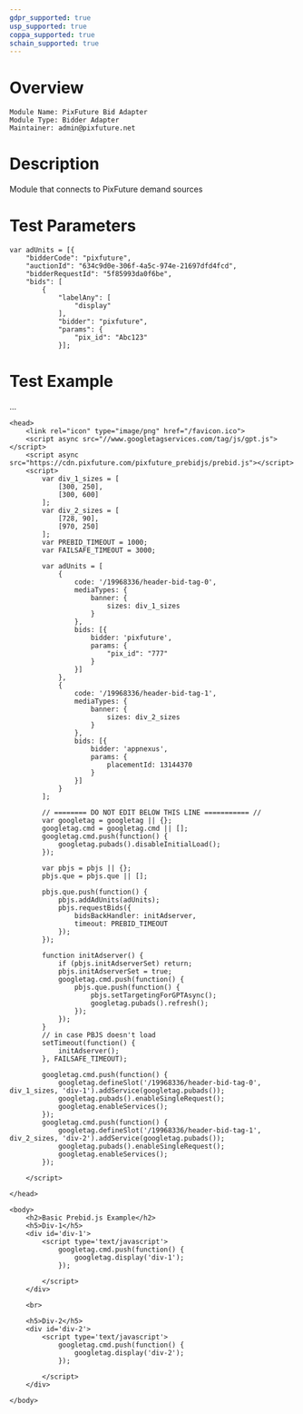```yaml
---
gdpr_supported: true
usp_supported: true
coppa_supported: true
schain_supported: true
---
```

# Overview
```
Module Name: PixFuture Bid Adapter
Module Type: Bidder Adapter
Maintainer: admin@pixfuture.net
```
# Description

Module that connects to PixFuture demand sources

# Test Parameters
```
var adUnits = [{
    "bidderCode": "pixfuture",
    "auctionId": "634c9d0e-306f-4a5c-974e-21697dfd4fcd",
    "bidderRequestId": "5f85993da0f6be",
    "bids": [
        {
            "labelAny": [
                "display"
            ],
            "bidder": "pixfuture",
            "params": {
                "pix_id": "Abc123"
            }];
```

# Test Example
...
<html>

    <head>
        <link rel="icon" type="image/png" href="/favicon.ico">
        <script async src="//www.googletagservices.com/tag/js/gpt.js"></script>
        <script async src="https://cdn.pixfuture.com/pixfuture_prebidjs/prebid.js"></script>
        <script>
            var div_1_sizes = [
                [300, 250],
                [300, 600]
            ];
            var div_2_sizes = [
                [728, 90],
                [970, 250]
            ];
            var PREBID_TIMEOUT = 1000;
            var FAILSAFE_TIMEOUT = 3000;

            var adUnits = [
                {
                    code: '/19968336/header-bid-tag-0',
                    mediaTypes: {
                        banner: {
                            sizes: div_1_sizes
                        }
                    },
                    bids: [{
                        bidder: 'pixfuture',
                        params: {
                            "pix_id": "777"
                        }
                    }]
                },
                {
                    code: '/19968336/header-bid-tag-1',
                    mediaTypes: {
                        banner: {
                            sizes: div_2_sizes
                        }
                    },
                    bids: [{
                        bidder: 'appnexus',
                        params: {
                            placementId: 13144370
                        }
                    }]
                }
            ];

            // ======== DO NOT EDIT BELOW THIS LINE =========== //
            var googletag = googletag || {};
            googletag.cmd = googletag.cmd || [];
            googletag.cmd.push(function() {
                googletag.pubads().disableInitialLoad();
            });

            var pbjs = pbjs || {};
            pbjs.que = pbjs.que || [];

            pbjs.que.push(function() {
                pbjs.addAdUnits(adUnits);
                pbjs.requestBids({
                    bidsBackHandler: initAdserver,
                    timeout: PREBID_TIMEOUT
                });
            });

            function initAdserver() {
                if (pbjs.initAdserverSet) return;
                pbjs.initAdserverSet = true;
                googletag.cmd.push(function() {
                    pbjs.que.push(function() {
                        pbjs.setTargetingForGPTAsync();
                        googletag.pubads().refresh();
                    });
                });
            }
            // in case PBJS doesn't load
            setTimeout(function() {
                initAdserver();
            }, FAILSAFE_TIMEOUT);

            googletag.cmd.push(function() {
                googletag.defineSlot('/19968336/header-bid-tag-0', div_1_sizes, 'div-1').addService(googletag.pubads());
                googletag.pubads().enableSingleRequest();
                googletag.enableServices();
            });
            googletag.cmd.push(function() {
                googletag.defineSlot('/19968336/header-bid-tag-1', div_2_sizes, 'div-2').addService(googletag.pubads());
                googletag.pubads().enableSingleRequest();
                googletag.enableServices();
            });

        </script>

    </head>

    <body>
        <h2>Basic Prebid.js Example</h2>
        <h5>Div-1</h5>
        <div id='div-1'>
            <script type='text/javascript'>
                googletag.cmd.push(function() {
                    googletag.display('div-1');
                });

            </script>
        </div>

        <br>

        <h5>Div-2</h5>
        <div id='div-2'>
            <script type='text/javascript'>
                googletag.cmd.push(function() {
                    googletag.display('div-2');
                });

            </script>
        </div>

    </body>

</html>
